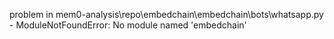 problem in mem0-analysis\repo\embedchain\embedchain\bots\whatsapp.py - ModuleNotFoundError: No module named 'embedchain'
